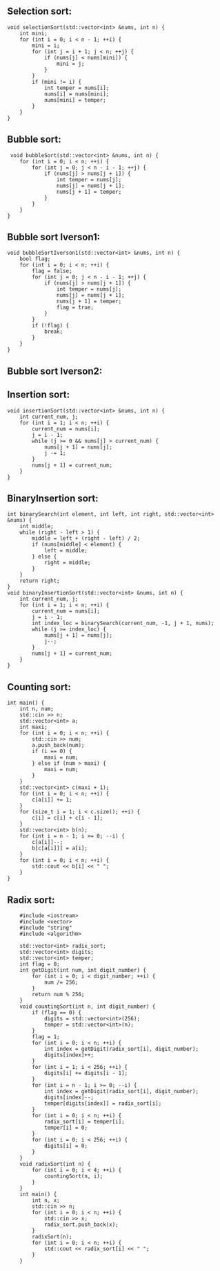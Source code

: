 ## Selection sort:
    void selectionSort(std::vector<int> &nums, int n) {
        int mini;
        for (int i = 0; i < n - 1; ++i) {
            mini = i;
            for (int j = i + 1; j < n; ++j) {
                if (nums[j] < nums[mini]) {
                    mini = j;
                }
            }
            if (mini != i) {
                int temper = nums[i];
                nums[i] = nums[mini];
                nums[mini] = temper;
            }
        }
    }
    
 ## Bubble sort:
     void bubbleSort(std::vector<int> &nums, int n) {
        for (int i = 0; i < n; ++i) {
            for (int j = 0; j < n - i - 1; ++j) {
                if (nums[j] > nums[j + 1]) {
                    int temper = nums[j];
                    nums[j] = nums[j + 1];
                    nums[j + 1] = temper;
                }
            }
        }
    }

## Bubble sort Iverson1:
    void bubbleSortIverson1(std::vector<int> &nums, int n) {
        bool flag;
        for (int i = 0; i < n; ++i) {
            flag = false;
            for (int j = 0; j < n - i - 1; ++j) {
                if (nums[j] > nums[j + 1]) {
                    int temper = nums[j];
                    nums[j] = nums[j + 1];
                    nums[j + 1] = temper;
                    flag = true;
                }
            }
            if (!flag) {
                break;
            }
        }
    }
    
## Bubble sort Iverson2:

## Insertion sort:
    void insertionSort(std::vector<int> &nums, int n) {
        int current_num, j;
        for (int i = 1; i < n; ++i) {
            current_num = nums[i];
            j = i - 1;
            while (j >= 0 && nums[j] > current_num) {
                nums[j + 1] = nums[j];
                j -= 1;
            }
            nums[j + 1] = current_num;
        }
    }
## BinaryInsertion sort:
    int binarySearch(int element, int left, int right, std::vector<int> &nums) {
        int middle;
        while (right - left > 1) {
            middle = left + (right - left) / 2;
            if (nums[middle] < element) {
                left = middle;
            } else {
                right = middle;
            }
        }
        return right;
    }
    void binaryInsertionSort(std::vector<int> &nums, int n) {
        int current_num, j;
        for (int i = 1; i < n; ++i) {
            current_num = nums[i];
            j = i - 1;
            int index_loc = binarySearch(current_num, -1, j + 1, nums);
            while (j >= index_loc) {
                nums[j + 1] = nums[j];
                j--;
            }
            nums[j + 1] = current_num;
        }
    }
   
## Counting sort:
    int main() {
        int n, num;
        std::cin >> n;
        std::vector<int> a;
        int maxi;
        for (int i = 0; i < n; ++i) {
            std::cin >> num;
            a.push_back(num);
            if (i == 0) {
                maxi = num;
            } else if (num > maxi) {
                maxi = num;
            }
        }
        std::vector<int> c(maxi + 1);
        for (int i = 0; i < n; ++i) {
            c[a[i]] += 1;
        }
        for (size_t i = 1; i < c.size(); ++i) {
            c[i] = c[i] + c[i - 1];
        }
        std::vector<int> b(n);
        for (int i = n - 1; i >= 0; --i) {
            c[a[i]]--;
            b[c[a[i]]] = a[i];
        }
        for (int i = 0; i < n; ++i) {
            std::cout << b[i] << " ";
        }
    }

## Radix sort:
        #include <iostream>
        #include <vector>
        #include "string"
        #include <algorithm>

        std::vector<int> radix_sort;
        std::vector<int> digits;
        std::vector<int> temper;
        int flag = 0;
        int getDigit(int num, int digit_number) {
            for (int i = 0; i < digit_number; ++i) {
                num /= 256;
            }
            return num % 256;
        }
        void countingSort(int n, int digit_number) {
            if (flag == 0) {
                digits = std::vector<int>(256);
                temper = std::vector<int>(n);
            }
            flag = 1;
            for (int i = 0; i < n; ++i) {
                int index = getDigit(radix_sort[i], digit_number);
                digits[index]++;
            }
            for (int i = 1; i < 256; ++i) {
                digits[i] += digits[i - 1];
            }
            for (int i = n - 1; i >= 0; --i) {
                int index = getDigit(radix_sort[i], digit_number);
                digits[index]--;
                temper[digits[index]] = radix_sort[i];
            }
            for (int i = 0; i < n; ++i) {
                radix_sort[i] = temper[i];
                temper[i] = 0;
            }
            for (int i = 0; i < 256; ++i) {
                digits[i] = 0;
            }
        }
        void radixSort(int n) {
            for (int i = 0; i < 4; ++i) {
                countingSort(n, i);
            }
        }
        int main() {
            int n, x;
            std::cin >> n;
            for (int i = 0; i < n; ++i) {
                std::cin >> x;
                radix_sort.push_back(x);
            }
            radixSort(n);
            for (int i = 0; i < n; ++i) {
                std::cout << radix_sort[i] << " ";
            }
        }
